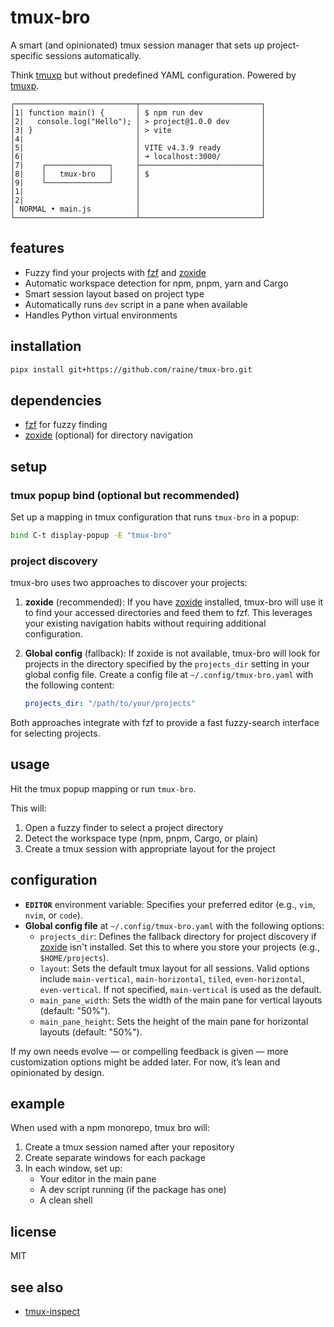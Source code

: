 # tmux-bro

A smart (and opinionated) tmux session manager that sets up project-specific sessions automatically.

Think [tmuxp](https://tmuxp.git-pull.com/) but without predefined YAML configuration. Powered by [tmuxp](https://tmuxp.git-pull.com/).

```
┌───────────────────────────┬───────────────────────────┐
│1| function main() {       │ $ npm run dev             │
│2|   console.log("Hello"); │ > project@1.0.0 dev       │
│3| }                       │ > vite                    │
│4|                         │                           │
│5|                         │ VITE v4.3.9 ready         │
│6|                         │ ➜ localhost:3000/         │
│7|    ┌──────────────┐     ├───────────────────────────┤
│8|    │   tmux-bro   │     │ $                         │
│9|    └──────────────┘     │                           │
│1|                         │                           │
│2|                         │                           │
│ NORMAL • main.js          │                           │
└───────────────────────────┴───────────────────────────┘
```

## features

- Fuzzy find your projects with [fzf](https://github.com/junegunn/fzf) and [zoxide](https://github.com/ajeetdsouza/zoxide)
- Automatic workspace detection for npm, pnpm, yarn and Cargo
- Smart session layout based on project type
- Automatically runs `dev` script in a pane when available
- Handles Python virtual environments

## installation

```sh
pipx install git+https://github.com/raine/tmux-bro.git
```

## dependencies

- [fzf](https://github.com/junegunn/fzf) for fuzzy finding
- [zoxide](https://github.com/ajeetdsouza/zoxide) (optional) for directory navigation

## setup

### tmux popup bind (optional but recommended)

Set up a mapping in tmux configuration that runs `tmux-bro` in a popup:

```sh
bind C-t display-popup -E "tmux-bro"
```

### project discovery

tmux-bro uses two approaches to discover your projects:

1. **zoxide** (recommended): If you have
   [zoxide](https://github.com/ajeetdsouza/zoxide) installed, tmux-bro will use
   it to find your accessed directories and feed them to fzf. This leverages
   your existing navigation habits without requiring additional configuration.

2. **Global config** (fallback): If zoxide is not available, tmux-bro
   will look for projects in the directory specified by the
   `projects_dir` setting in your global config file. Create a config file at
   `~/.config/tmux-bro.yaml` with the following content:

   ```yaml
   projects_dir: "/path/to/your/projects"
   ```

Both approaches integrate with fzf to provide a fast fuzzy-search interface for selecting projects.

## usage

Hit the tmux popup mapping or run `tmux-bro`.

This will:

1. Open a fuzzy finder to select a project directory
2. Detect the workspace type (npm, pnpm, Cargo, or plain)
3. Create a tmux session with appropriate layout for the project

## configuration

- **`EDITOR`** environment variable: Specifies your preferred editor (e.g., `vim`,
  `nvim`, or `code`).
- **Global config file** at `~/.config/tmux-bro.yaml` with the following options:
  - `projects_dir`: Defines the fallback directory for project discovery if
    [zoxide](https://github.com/ajeetdsouza/zoxide) isn't installed.
    Set this to where you store your projects (e.g., `$HOME/projects`).
  - `layout`: Sets the default tmux layout for all sessions. Valid options include
    `main-vertical`, `main-horizontal`, `tiled`, `even-horizontal`, `even-vertical`.
    If not specified, `main-vertical` is used as the default.
  - `main_pane_width`: Sets the width of the main pane for vertical layouts (default: "50%").
  - `main_pane_height`: Sets the height of the main pane for horizontal layouts (default: "50%").

If my own needs evolve — or compelling feedback is given — more customization
options might be added later. For now, it’s lean and opinionated by design.

## example

When used with a npm monorepo, tmux bro will:

1. Create a tmux session named after your repository
2. Create separate windows for each package
3. In each window, set up:
   - Your editor in the main pane
   - A dev script running (if the package has one)
   - A clean shell

## license

MIT

## see also

- [tmux-inspect](https://github.com/raine/tmux-inspect)
